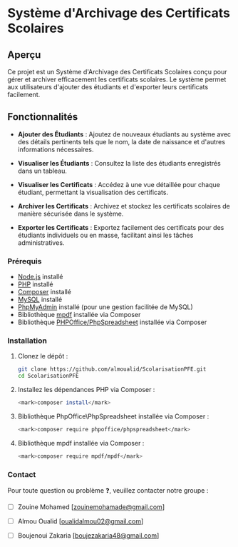 # Système d'Archivage des Certificats Scolaires

## Aperçu

Ce projet est un Système d'Archivage des Certificats Scolaires conçu pour gérer et archiver efficacement les certificats scolaires. Le système permet aux utilisateurs d'ajouter des étudiants et d'exporter leurs certificats facilement.

## Fonctionnalités

- **Ajouter des Étudiants** : Ajoutez de nouveaux étudiants au système avec des détails pertinents tels que le nom, la date de naissance et d'autres informations nécessaires.

- **Visualiser les Étudiants** : Consultez la liste des étudiants enregistrés dans un tableau.

- **Visualiser  les Certificats** : Accédez à une vue détaillée pour chaque étudiant, permettant la visualisation  des certificats.

- **Archiver les Certificats** : Archivez et stockez les certificats scolaires de manière sécurisée dans le système.

- **Exporter les Certificats** : Exportez facilement des certificats pour des étudiants individuels ou en masse, facilitant ainsi les tâches administratives.

### Prérequis

- [Node.js](https://nodejs.org/fr/) installé
- [PHP](https://www.php.net/) installé
- [Composer](https://getcomposer.org/) installé
- [MySQL](https://www.mysql.com/fr/) installé
- [PhpMyAdmin](https://www.phpmyadmin.net/) installé (pour une gestion facilitée de MySQL)
- Bibliothèque [mpdf](https://github.com/mpdf/mpdf) installée via Composer 
- Bibliothèque [PHPOffice/PhpSpreadsheet](https://github.com/PHPOffice/PhpSpreadsheet.git) installée via Composer 


### Installation

1. Clonez le dépôt :

   ```bash
   git clone https://github.com/almoualid/ScolarisationPFE.git
   cd ScolarisationPFE

2. Installez les dépendances PHP via Composer :
   ```bash 
   <mark>composer install</mark>

3. Bibliothèque PhpOffice\PhpSpreadsheet installée via Composer :
   ``` bash
   <mark>composer require phpoffice/phpspreadsheet</mark>

4. Bibliothèque mpdf installée via Composer :
   ```bash
   <mark>composer require mpdf/mpdf</mark>

### Contact

Pour toute question ou problème :question:, veuillez contacter notre groupe :
- [ ] Zouine Mohamed [zouinemohamade@gmail.com]
- [ ] Almou Oualid [oualidalmou02@gmail.com]
- [ ] Boujenoui Zakaria [boujezakaria48@gmail.com]

